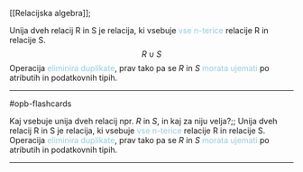 [[Relacijska algebra]];

Unija dveh relacij R in S je relacija, ki vsebuje <font color="#92cddc">vse n-terice</font> relacije R in relacije S.
$$R \cup S$$Operacija <font color="#92cddc">eliminira duplikate</font>, prav tako pa se $R$ in $S$ <font color="#92cddc">morata ujemati</font> po atributih in podatkovnih tipih.


---

#opb-flashcards 

Kaj vsebuje unija dveh relacij npr. $R$ in $S$, in kaj za niju velja?;; Unija dveh relacij R in S je relacija, ki vsebuje <font color="#92cddc">vse n-terice</font> relacije R in relacije S. Operacija <font color="#92cddc">eliminira duplikate</font>, prav tako pa se $R$ in $S$ <font color="#92cddc">morata ujemati</font> po atributih in podatkovnih tipih.
<!--SR:!2024-11-20,28,270-->

---
